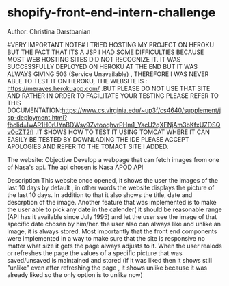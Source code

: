# shopify-front-end-intern-challenge
Author: Christina Darstbanian

#VERY IMPORTANT NOTE#
I TRIED HOSTING MY PROJECT ON HEROKU BUT THE FACT THAT ITS A JSP I HAD  SOME DIFFICULTIES BECAUSE MOST WEB HOSTING SITES DID NOT RECOGNIZE IT. IT WAS SUCCESSFULLY DEPLOYED ON HEROKU AT THE END BUT IT WAS ALWAYS GIVING 503 (Service Unavailable) , THEREFORE I WAS NEVER ABLE TO TEST IT ON HEROKU, THE  WEBSITE IS : https://merayes.herokuapp.com/      .BUT PLEASE DO NOT USE THAT SITE AND  RATHER  IN ORDER TO FACILITATE YOUR TESTING PLEASE REFER TO  THIS DOCUMENTATION:https://www.cs.virginia.edu/~up3f/cs4640/supplement/jsp-deployment.html?fbclid=IwAR1H0rUYnBDWsy9ZvtooqhvrPHm1_YacU2qXFNjAm3bKfxUZDSQvOcZT2fI  .IT SHOWS HOW TO TEST IT USING TOMCAT WHERE IT CAN EASILY BE TESTED BY DOWNLADING THE IDE   PLEASE ACCEPT APOLOGIES AND REFER TO THE TOMACT SITE I ADDED. 


The website: 
Objective
Develop a webpage that can fetch images from one of Nasa's api. The api chosen is  Nasa APOD API 

Description
This website once opened, it shows the user the images of the last 10 days by default , in other words the website displays the picture of the last 10 days. 
In addition to that it also shows the title, date and descrption of the image. Another feature that was implemented is to make the user able to pick any date in the calender( it should be reasonable range (API has it available since July 1995) and let the user see the image of that specific date chosen by him/her.
the user also can always like and unlike an image, it is always stored. Most importantly that the front end components were implemented in a way to make sure that the site is responsive no matter what size it gets the page always adjusts to it. When the user realods or refreshes the page the values of a specific picture that was saved/unsaved is maintained and stored (if it was liked then it shows  still "unlike"  even after refreshing the page , it shows unlike because it was already liked so the only option is to unlike now) 
